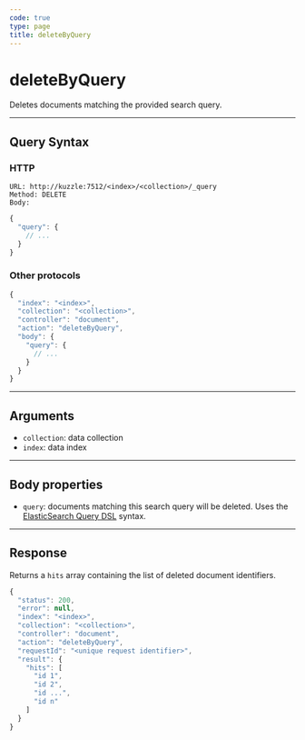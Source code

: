 ```yaml
---
code: true
type: page
title: deleteByQuery
---
```


# deleteByQuery



Deletes documents matching the provided search query.

---

## Query Syntax

### HTTP

```http
URL: http://kuzzle:7512/<index>/<collection>/_query
Method: DELETE
Body:
```

```js
{
  "query": {
    // ...
  }
}
```

### Other protocols

```js
{
  "index": "<index>",
  "collection": "<collection>",
  "controller": "document",
  "action": "deleteByQuery",
  "body": {
    "query": {
      // ...
    }
  }
}
```

---

## Arguments

- `collection`: data collection
- `index`: data index

---

## Body properties

- `query`: documents matching this search query will be deleted. Uses the [ElasticSearch Query DSL](https://www.elastic.co/guide/en/elasticsearch/reference/5.6/query-dsl.html) syntax.

---

## Response

Returns a `hits` array containing the list of deleted document identifiers.

```javascript
{
  "status": 200,
  "error": null,
  "index": "<index>",
  "collection": "<collection>",
  "controller": "document",
  "action": "deleteByQuery",
  "requestId": "<unique request identifier>",
  "result": {
    "hits": [
      "id 1",
      "id 2",
      "id ...",
      "id n"
    ]
  }
}
```
